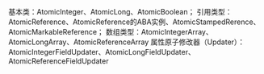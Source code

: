 基本类：AtomicInteger、AtomicLong、AtomicBoolean；
引用类型：AtomicReference、AtomicReference的ABA实例、AtomicStampedRerence、AtomicMarkableReference；
数组类型：AtomicIntegerArray、AtomicLongArray、AtomicReferenceArray
属性原子修改器（Updater）：AtomicIntegerFieldUpdater、AtomicLongFieldUpdater、AtomicReferenceFieldUpdater